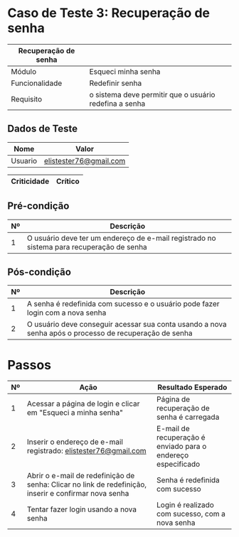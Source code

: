 # Caso de Teste 3: Recuperação de senha

| Recuperação de senha |                     |
| ---------------- | ------------------- |
| Módulo           | Esqueci minha senha |
| Funcionalidade   | Redefinir senha     |
| Requisito        | o sistema deve permitir que o usuário redefina a senha |

## Dados de Teste              

| Nome  | Valor |
|-------|-------|
| Usuario | elistester76@gmail.com |

| Criticidade | Crítico |
| ----------- | ------- | 

## Pré-condição

| Nº | Descrição |
| ------------ |--------|
| 1 | O usuário deve ter um endereço de e-mail registrado no sistema para recuperação de senha |

## Pós-condição

| Nº |  Descrição |
| ------------ | ------ |
| 1 | A senha é redefinida com sucesso e o usuário pode fazer login com a nova senha |
| 2 | O usuário deve conseguir acessar sua conta usando a nova senha após o processo de recuperação de senha |

# Passos

| Nº | Ação | Resultado Esperado |
|-------|------|--------------------|
| 1     | Acessar a página de login e clicar em "Esqueci a minha senha" | Página de recuperação de senha é carregada |
| 2     | Inserir o endereço de e-mail registrado: elistester76@gmail.com | E-mail de recuperação é enviado para o endereço especificado |
| 3     | Abrir o e-mail de redefinição de senha: Clicar no link de redefinição, inserir e confirmar nova senha | Senha é redefinida com sucesso |
| 4     | Tentar fazer login usando a nova senha | Login é realizado com sucesso, com a nova senha |